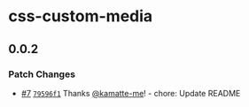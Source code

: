 # css-custom-media

## 0.0.2

### Patch Changes

- [#7](https://github.com/kamatte-me/vscode-css-custom-media/pull/7) [`79596f1`](https://github.com/kamatte-me/vscode-css-custom-media/commit/79596f17abd4192a7b5a3d906fd1d387a94bc6d9) Thanks [@kamatte-me](https://github.com/kamatte-me)! - chore: Update README
